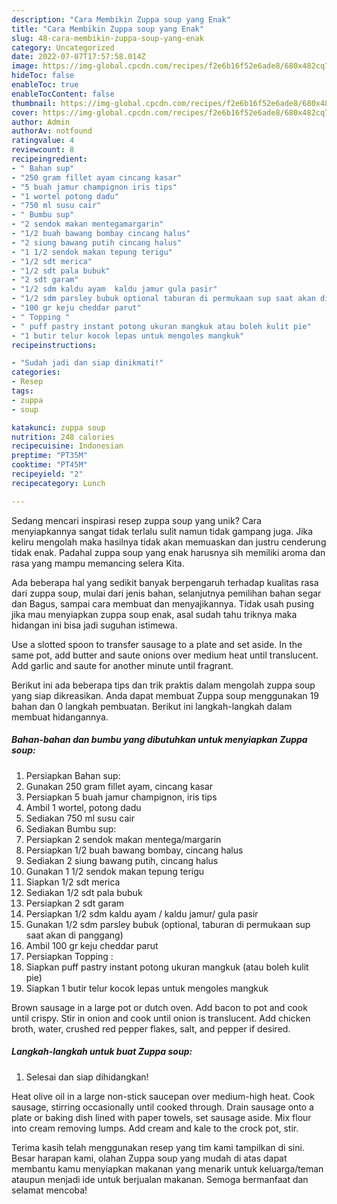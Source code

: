 ```yaml
---
description: "Cara Membikin Zuppa soup yang Enak"
title: "Cara Membikin Zuppa soup yang Enak"
slug: 48-cara-membikin-zuppa-soup-yang-enak
category: Uncategorized
date: 2022-07-07T17:57:58.014Z
image: https://img-global.cpcdn.com/recipes/f2e6b16f52e6ade8/680x482cq70/zuppa-soup-foto-resep-utama.jpg
hideToc: false
enableToc: true
enableTocContent: false
thumbnail: https://img-global.cpcdn.com/recipes/f2e6b16f52e6ade8/680x482cq70/zuppa-soup-foto-resep-utama.jpg
cover: https://img-global.cpcdn.com/recipes/f2e6b16f52e6ade8/680x482cq70/zuppa-soup-foto-resep-utama.jpg
author: Admin
authorAv: notfound
ratingvalue: 4
reviewcount: 8
recipeingredient:
- " Bahan sup"
- "250 gram fillet ayam cincang kasar"
- "5 buah jamur champignon iris tips"
- "1 wortel potong dadu"
- "750 ml susu cair"
- " Bumbu sup"
- "2 sendok makan mentegamargarin"
- "1/2 buah bawang bombay cincang halus"
- "2 siung bawang putih cincang halus"
- "1 1/2 sendok makan tepung terigu"
- "1/2 sdt merica"
- "1/2 sdt pala bubuk"
- "2 sdt garam"
- "1/2 sdm kaldu ayam  kaldu jamur gula pasir"
- "1/2 sdm parsley bubuk optional taburan di permukaan sup saat akan di panggang"
- "100 gr keju cheddar parut"
- " Topping "
- " puff pastry instant potong ukuran mangkuk atau boleh kulit pie"
- "1 butir telur kocok lepas untuk mengoles mangkuk"
recipeinstructions:

- "Sudah jadi dan siap dinikmati!"
categories:
- Resep
tags:
- zuppa
- soup

katakunci: zuppa soup 
nutrition: 248 calories
recipecuisine: Indonesian
preptime: "PT35M"
cooktime: "PT45M"
recipeyield: "2"
recipecategory: Lunch

---
```





Sedang mencari inspirasi resep zuppa soup yang unik? Cara menyiapkannya sangat tidak terlalu sulit namun tidak gampang juga. Jika keliru mengolah maka hasilnya tidak akan memuaskan dan justru cenderung tidak enak. Padahal zuppa soup yang enak harusnya sih memiliki aroma dan rasa yang mampu memancing selera Kita.





Ada beberapa hal yang sedikit banyak berpengaruh terhadap kualitas rasa dari zuppa soup, mulai dari jenis bahan, selanjutnya pemilihan bahan segar dan Bagus, sampai cara membuat dan menyajikannya. Tidak usah pusing jika mau menyiapkan zuppa soup enak,      asal sudah tahu triknya maka hidangan ini bisa jadi suguhan istimewa.














Use a slotted spoon to transfer sausage to a plate and set aside. In the same pot, add butter and saute onions over medium heat until translucent. Add garlic and saute for another minute until fragrant.






Berikut ini ada beberapa tips dan trik praktis dalam mengolah zuppa soup yang siap dikreasikan. Anda dapat membuat Zuppa soup menggunakan 19 bahan dan 0 langkah pembuatan. Berikut ini langkah-langkah dalam membuat hidangannya.

<!--inarticleads1-->

##### Bahan-bahan dan bumbu yang dibutuhkan untuk menyiapkan Zuppa soup:

1. Persiapkan  Bahan sup:
1. Gunakan 250 gram fillet ayam, cincang kasar
1. Persiapkan 5 buah jamur champignon, iris tips
1. Ambil 1 wortel, potong dadu
1. Sediakan 750 ml susu cair
1. Sediakan  Bumbu sup:
1. Persiapkan 2 sendok makan mentega/margarin
1. Persiapkan 1/2 buah bawang bombay, cincang halus
1. Sediakan 2 siung bawang putih, cincang halus
1. Gunakan 1 1/2 sendok makan tepung terigu
1. Siapkan 1/2 sdt merica
1. Sediakan 1/2 sdt pala bubuk
1. Persiapkan 2 sdt garam
1. Persiapkan 1/2 sdm kaldu ayam / kaldu jamur/ gula pasir
1. Gunakan 1/2 sdm parsley bubuk (optional, taburan di permukaan sup saat akan di panggang)
1. Ambil 100 gr keju cheddar parut
1. Persiapkan  Topping :
1. Siapkan  puff pastry instant potong ukuran mangkuk (atau boleh kulit pie)
1. Siapkan 1 butir telur kocok lepas untuk mengoles mangkuk


Brown sausage in a large pot or dutch oven. Add bacon to pot and cook until crispy. Stir in onion and cook until onion is translucent. Add chicken broth, water, crushed red pepper flakes, salt, and pepper if desired. 

<!--inarticleads2-->

##### Langkah-langkah untuk buat Zuppa soup:


1. Selesai dan siap dihidangkan!

Heat olive oil in a large non-stick saucepan over medium-high heat. Cook sausage, stirring occasionally until cooked through. Drain sausage onto a plate or baking dish lined with paper towels, set sausage aside. Mix flour into cream removing lumps. Add cream and kale to the crock pot, stir. 

Terima kasih telah menggunakan resep yang tim kami tampilkan di sini. Besar harapan kami, olahan Zuppa soup yang mudah di atas dapat membantu kamu menyiapkan makanan yang menarik untuk keluarga/teman ataupun menjadi ide untuk berjualan makanan. Semoga bermanfaat dan selamat mencoba!

